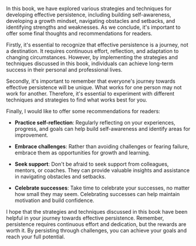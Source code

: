 
In this book, we have explored various strategies and techniques for developing effective persistence, including building self-awareness, developing a growth mindset, navigating obstacles and setbacks, and identifying strengths and weaknesses. As we conclude, it's important to offer some final thoughts and recommendations for readers.

Firstly, it's essential to recognize that effective persistence is a journey, not a destination. It requires continuous effort, reflection, and adaptation to changing circumstances. However, by implementing the strategies and techniques discussed in this book, individuals can achieve long-term success in their personal and professional lives.

Secondly, it's important to remember that everyone's journey towards effective persistence will be unique. What works for one person may not work for another. Therefore, it's essential to experiment with different techniques and strategies to find what works best for you.

Finally, I would like to offer some recommendations for readers:

* **Practice self-reflection**: Regularly reflecting on your experiences, progress, and goals can help build self-awareness and identify areas for improvement.

* **Embrace challenges**: Rather than avoiding challenges or fearing failure, embrace them as opportunities for growth and learning.

* **Seek support**: Don't be afraid to seek support from colleagues, mentors, or coaches. They can provide valuable insights and assistance in navigating obstacles and setbacks.

* **Celebrate successes**: Take time to celebrate your successes, no matter how small they may seem. Celebrating successes can help maintain motivation and build confidence.

I hope that the strategies and techniques discussed in this book have been helpful in your journey towards effective persistence. Remember, persistence requires continuous effort and dedication, but the rewards are worth it. By persisting through challenges, you can achieve your goals and reach your full potential.
